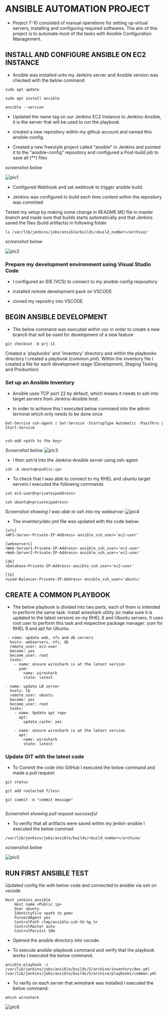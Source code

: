 # __ANSIBLE AUTOMATION PROJECT__

- Project 7-10 consisted of manual operations for setting up virtual servers, installing and configuring required softwares.
The aim of this project is to automate most of the tasks with Ansible Configuration Management.

## INSTALL AND CONFIGURE ANSIBLE ON EC2 INSTANCE

- Ansible was installed unto my Jenkins server and Ansible version was checked with the below command:

```
sudo apt update

sudo apt install ansible

ansible --version
```


- Updated the name tag on our Jenkins EC2 Instance to Jenkins-Ansible, it is the server that will be used to run the playbook.

- created a new repository within my github account and named this ansible-config.

- Created a new freestyle project called "ansible" in Jenkins and pointed it to the "ansible-config" repository and configured a Post-build job to save all (**) files

*screenshot below*

![pic1](./images/pic1.png)

- Configured Webhook and set webhook to trigger ansible build.

- Jenkins was configured to build each time content within the repository was commited


Tested my setup by making some change in README.MD file in master branch and made sure that  builds starts automatically and that Jenkins saved the files (build artifacts) in following folder

```
ls /var/lib/jenkins/jobs/ansible/builds/<build_number>/archive/
```

*screenshot below*

![pic2](./images/pic2.png)


### Prepare my development environment using Visual Studio Code

- I configured an IDE (VCS) to connect to my ansible config respository

- installed remote development pack on VSCODE

- cloned my repositry into VSCODE 


## BEGIN ANSIBLE DEVELOPMENT

- The below command was executed within vsc in order to create a new branch that will be used for development of a new feature

```
git checkout -b prj-11
```

Created a 'playbooks' and 'inventory' directory and within the playbooks directory I created a playbook (common.yml). Within the inventory file I created a file for each development stage (Development, Staging Testing and Production)

### Set up an Ansible Inventory

 - Ansible uses TCP port 22 by default, which means it needs to ssh into target servers from Jenkins-Ansible host.

 - In order to achieve this I  executed below command into the admin terminal which only needs to be done once

```
Get-Service ssh-agent | Set-Service -StartupType Automatic -PassThru | Start-Service


ssh-add <path to the key>
```

*Screenshot below*
![pic3](./images/pic3.png)



- I then ssh'd into the Jenkins-Ansible server using ssh-agent

```
ssh -A ubuntu@<public-ip>
```

- To check that I was able to connect to my RHEL and ubuntu target servers I executed the following commands

```
ssh ec2-user@<privateipaddress>

ssh ubuntu@<privateipadress>
```

*Screenshot showing I was able to ssh into my webserver*
![pic4](./images/pic4.png)

- The inventory/dev.yml file was updated with the code below:


```
[nfs]
<NFS-Server-Private-IP-Address> ansible_ssh_user='ec2-user'

[webservers]
<Web-Server1-Private-IP-Address> ansible_ssh_user='ec2-user'
<Web-Server2-Private-IP-Address> ansible_ssh_user='ec2-user'

[db]
<Database-Private-IP-Address> ansible_ssh_user='ec2-user' 

[lb]
<Load-Balancer-Private-IP-Address> ansible_ssh_user='ubuntu'
```



## CREATE A COMMON PLAYBOOK

 - The below playbook is divided into two parts, each of them is intended to perform the same task: install wireshark utility (or make sure it is updated to the latest version) on my RHEL 8 and Ubuntu servers. It uses root user to perform this task and respective package manager: yum for RHEL 8 and apt for Ubuntu.

 
```
 - name: update web, nfs and db servers
  hosts: webservers, nfs, db
  remote_user: ec2-user
  become: yes
  become_user: root
  tasks:
    - name: ensure wireshark is at the latest version
      yum:
        name: wireshark
        state: latest

- name: update LB server
  hosts: lb
  remote_user: ubuntu
  become: yes
  become_user: root
  tasks:
    - name: Update apt repo
      apt: 
        update_cache: yes

    - name: ensure wireshark is at the latest version
      apt:
        name: wireshark
        state: latest

```

### Update GIT with the latest code

- To Commit the code into GitHub I executed the below command and made a pull request:

```
git status

git add <selected files>

git commit -m "commit message"


```

*Screenshot showing pull request successful*

- To verifiy that all artifacts were saved within my jenkin-ansible I executed the below commad:

```
/var/lib/jenkins/jobs/ansible/builds/<build_number>/archive/
```

*screenshot below*

![pic5](./images/pic5.png)


## RUN FIRST ANSIBLE TEST

Updated config file with below code and connected to ansible via ssh on vscode 

```
Host jenkins_ansible
    Host name <Public ip>
    User ubuntu
    IdentityFile <path to pem>
    ForwardAgent yes
    ControlPath /tmp/ansible-ssh-%h-%p_%r
    ControlMaster auto
    ControlPersist 10m
```
   
   
- Opened the ansible directory into vscode.


- To execute ansible-playbook command and verify that the playbook works I executed the below command. 

```
ansible-playbook -i /var/lib/jenkins/jobs/ansible/builds/5/archive/inventory/dev.yml /var/lib/jenkins/jobs/ansible/builds/5/archive/playbooks/common.yml
```

- To verify on each server that wireshark was installed I executed the below command:

```
which wireshark
```

![pic6](./images/pic6.png)



